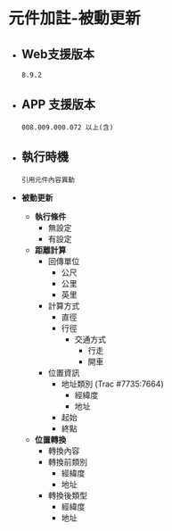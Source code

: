 # 元件加註-被動更新

* ## Web支援版本
  
      8.9.2

* ## APP 支援版本

      008.009.000.072 以上(含)

* ## 執行時機

      引用元件內容異動

* __被動更新__
  * __執行條件__
    * 無設定
    * 有設定
  * __距離計算__
    * 回傳單位
      * 公尺
      * 公里
      * 英里
    * 計算方式
      * 直徑
      * 行徑
        * 交通方式
          * 行走
          * 開車
    * 位置資訊
      * 地址類別 (Trac #7735:7664)
        * 經緯度
        * 地址
      * 起始
      * 終點
  * __位置轉換__
    * 轉換內容
    * 轉換前類別
      * 經緯度
      * 地址
    * 轉換後類型
      * 經緯度
      * 地址
